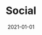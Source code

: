 ---
title: Social
description: Brief description of this section
cover: manuel-nageli.jpg
date: 2021-01-01
---